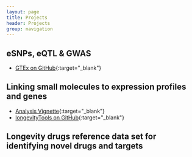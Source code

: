```yaml
---
layout: page
title: Projects
header: Projects
group: navigation
---
```


## eSNPs, eQTL & GWAS

* [GTEx on GitHub](https://github.com/DanielEvansLab/GTEx){:target="_blank"}

## Linking small molecules to expression profiles and genes

* [Analysis Vignette](https://htmlpreview.github.io/?https://github.com/tgirke/longevityTools/blob/master/vignettes/longevityTools.html){:target="_blank"}
* [longevityTools on GitHub](https://github.com/tgirke/longevityTools){:target="_blank"}

## Longevity drugs reference data set for identifying novel drugs and targets
